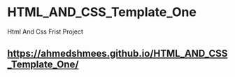 # HTML_AND_CSS_Template_One
Html And Css Frist Project
## https://ahmedshmees.github.io/HTML_AND_CSS_Template_One/
